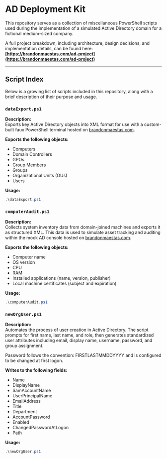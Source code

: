 # AD Deployment Kit

This repository serves as a collection of miscellaneous PowerShell scripts used during the implementation of a simulated Active Directory domain for a fictional medium-sized company.

A full project breakdown, including architecture, design decisions, and implementation details, can be found here:  
**[https://brandonmaestas.com/ad-project](https://brandonmaestas.com/ad-project)**

---

## Script Index

Below is a growing list of scripts included in this repository, along with a brief description of their purpose and usage.

### `dataExport.ps1`

**Description:**  
Exports key Active Directory objects into XML format for use with a custom-built faux PowerShell terminal hosted on [brandonmaestas.com](https://brandonmaestas.com/ad-project).

**Exports the following objects:**
- Computers
- Domain Controllers
- GPOs
- Group Members
- Groups
- Organizational Units (OUs)
- Users

**Usage:**
```powershell
.\dataExport.ps1
```

### `computerAudit.ps1`
**Description:**  
Collects system inventory data from domain-joined machines and exports it as structured XML. This data is used to simulate asset tracking and auditing within the mock AD console hosted on [brandonmaestas.com](https://brandonmaestas.com/ad-project).

**Exports the following objects:**
- Computer name
- OS version
- CPU
- RAM
- Installed applications (name, version, publisher)
- Local machine certificates (subject and expiration)

**Usage:**
```powershell
.\computerAudit.ps1
```

### `newOrgUser.ps1`
**Description:**  
Automates the process of user creation in Active Directory. The script prompts for first name, last name, and role, then generates standardized user attributes including email, display name, username, password, and group assignment.

Password follows the convention: FIRSTLASTMMDDYYYY and is configured to be changed at first logon.

**Writes to the following fields:**
- Name
- DisplayName
- SamAccountName
- UserPrincipalName
- EmailAddress
- Title
- Department
- AccountPassword
- Enabled
- ChangedPasswordAtLogon
- Path

**Usage:**
```powershell
.\newOrgUser.ps1
```
